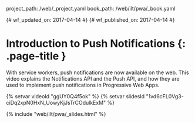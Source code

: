 project_path: /web/_project.yaml book_path: /web/ilt/pwa/_book.yaml

{# wf_updated_on: 2017-04-14 #} {# wf_published_on: 2017-04-14 #}

# Introduction to Push Notifications {: .page-title }

With service workers, push notifications are now available on the web. This video explains the Notifications API and the Push API, and how they are used to implement push notifications in Progressive Web Apps.

{% setvar videoId "ggUY0Q4f5ok" %} {% setvar slidesId "1vd6cFL0Vg3-ciDq2xpN0HxN_UowyKjJsTrCOdulkExM" %}

{% include "web/ilt/pwa/_slides.html" %}